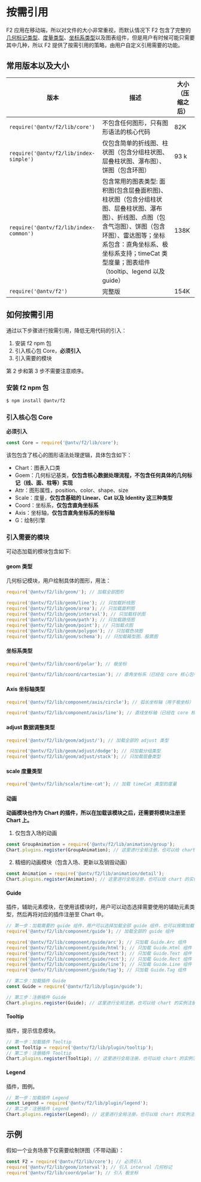 <!--
index: 2
title: 按需引用
resource:
  jsFiles:
    - ${url.f2}
-->

# 按需引用

F2 应用在移动端，所以对文件的大小非常重视，而默认情况下 F2 包含了完整的[几何标记类型](./geometry.html)、[度量类型](./scale.html)、[坐标系类型](./coordinate.html)以及图表组件，但是用户有时候可能只需要其中几种，所以 F2 提供了按需引用的策略，由用户自定义引用需要的功能。

## 常用版本以及大小

| 版本 | 描述 | 大小（压缩之后） |
| -------- | -------- | -------- |
| `require('@antv/f2/lib/core')`     | 不包含任何图形，只有图形语法的核心代码 | 82K |
| `require('@antv/f2/lib/index-simple')` | 仅包含简单的折线图、柱状图（包含分组柱状图、层叠柱状图、瀑布图）、饼图（包含环图） | 93 k |
| `require('@antv/f2/lib/index-common')` | 包含常用的图表类型: 面积图(包含层叠面积图)、柱状图（包含分组柱状图、层叠柱状图、瀑布图）、折线图、点图（包含气泡图）、饼图（包含环图）、雷达图等；坐标系包含：直角坐标系、极坐标系支持；timeCat 类型度量；图表组件（tooltip、legend 以及 guide）| 138K |
| `require('@antv/f2')` | 完整版 | 154K |

## 如何按需引用

通过以下步骤进行按需引用，降低无用代码的引入：

1. 安装 f2 npm 包
2. 引入核心包 Core，**必须引入**
3. 引入需要的模块

第 2 步和第 3 步不需要注意顺序。

### 安装 f2 npm 包

```bash
$ npm install @antv/f2
```

### 引入核心包 Core

**必须引入**

```js
const Core = require('@antv/f2/lib/core');
```

该包包含了核心的图形语法处理逻辑，具体包含如下：

* Chart：图表入口类
* Goem：几何标记基类，**仅包含核心数据处理流程，不包含任何具体的几何标记（线、面、柱等）实现**
* Attr：图形属性，position、color、shape、size
* Scale：度量，**仅包含基础的 Linear、Cat 以及 Identity 这三种类型**
* Coord：坐标系，**仅包含直角坐标系**
* Axis：坐标轴，**仅包含直角坐标系的坐标轴**
* G：绘制引擎

### 引入需要的模块

可动态加载的模块包含如下:

#### geom 类型

几何标记模块，用户绘制具体的图形，用法：

```js
require('@antv/f2/lib/geom/'); // 加载全部图形

require('@antv/f2/lib/geom/line'); // 只加载折线图
require('@antv/f2/lib/geom/area'); // 只加载面积图
require('@antv/f2/lib/geom/interval'); // 只加载柱状图
require('@antv/f2/lib/geom/path'); // 只加载路径图
require('@antv/f2/lib/geom/point'); // 只加载点图
require('@antv/f2/lib/geom/polygon'); // 只加载色块图
require('@antv/f2/lib/geom/schema'); // 只加载箱型图、股票图
```

#### 坐标系类型

```js
require('@antv/f2/lib/coord/polar'); // 极坐标

require('@antv/f2/lib/coord/cartesian'); // 直角坐标系（已经在 core 核心包中）
```

#### Axis 坐标轴类型

```js
require('@antv/f2/lib/component/axis/circle'); // 弧长坐标轴（用于极坐标）

require('@antv/f2/lib/component/axis/line'); // 直线坐标轴（已经在 core 核心包中）
```

#### adjust 数据调整类型

```js
require('@antv/f2/lib/geom/adjust/'); // 加载全部的 adjust 类型

require('@antv/f2/lib/geom/adjust/dodge'); // 只加载分组类型
require('@antv/f2/lib/geom/adjust/stack'); // 只加载层叠类型
```

#### scale 度量类型

```js
require('@antv/f2/lib/scale/time-cat'); // 加载 timeCat 类型的度量
```

#### 动画

**动画模块也作为 Chart 的插件，所以在加载该模块之后，还需要将模块注册至 Chart 上。**

1. 仅包含入场的动画

```js
const GroupAnimation = require('@antv/f2/lib/animation/group');
Chart.plugins.register(GroupAnimation); // 这里进行全局注册，也可以给 chart 的实例注册
```

2. 精细的动画模块（包含入场、更新以及销毁动画）

```js
const Animation = require('@antv/f2/lib/animation/detail');
Chart.plugins.register(Animation); // 这里进行全局注册，也可以给 chart 的实例注册
```

#### Guide

插件，辅助元素模块，在使用该模块时，用户可以动态选择需要使用的辅助元素类型，然后再将对应的插件注册至 Chart 中。

```js
// 第一步：加载需要的 guide 组件，用户可以选择加载全部 guide 组件，也可以按需加载
require('@antv/f2/lib/component/guide'); // 加载全部的 guide 组件

require('@antv/f2/lib/component/guide/arc'); // 只加载 Guide.Arc 组件
require('@antv/f2/lib/component/guide/html'); // 只加载 Guide.Html 组件
require('@antv/f2/lib/component/guide/text'); // 只加载 Guide.Text 组件
require('@antv/f2/lib/component/guide/rect'); // 只加载 Guide.Rect 组件
require('@antv/f2/lib/component/guide/line'); // 只加载 Guide.Line 组件
require('@antv/f2/lib/component/guide/tag'); // 只加载 Guide.Tag 组件

// 第二步：加载插件 Guide
const Guide = require('@antv/f2/lib/plugin/guide');

// 第三步：注册插件 Guide
Chart.plugins.register(Guide); // 这里进行全局注册，也可以给 chart 的实例注册
```

#### Tooltip

插件，提示信息模块。

```js
// 第一步：加载插件 Tooltip
const Tooltip = require('@antv/f2/lib/plugin/tooltip');
// 第二步：注册插件 Tooltip
Chart.plugins.register(Tooltip); // 这里进行全局注册，也可以给 chart 的实例注册
```

#### Legend

插件，图例。

```js
// 第一步：加载插件 Legend
const Legend = require('@antv/f2/lib/plugin/legend');
// 第二步：注册插件 Legend
Chart.plugins.register(Legend); // 这里进行全局注册，也可以给 chart 的实例注册
```

## 示例

假如一个业务场景下仅需要绘制饼图（不带动画）：

```js
const F2 = require('@antv/f2/lib/core'); // 必须引入
require('@antv/f2/lib/geom/interval'); // 引入 interval 几何标记
require('@antv/f2/lib/coord/polar'); // 引入 极坐标
```


